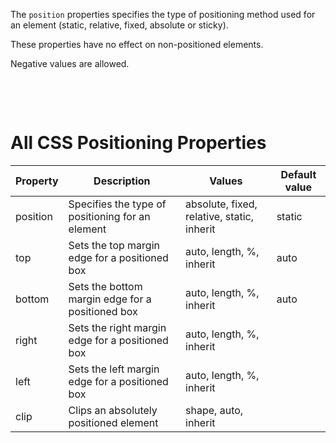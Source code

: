 The `position` properties
specifies the type of positioning method used for an element (static, relative, fixed, absolute or sticky).

These properties have no effect on non-positioned elements.

Negative values are allowed.

&nbsp;

&nbsp;

# All CSS Positioning Properties

| Property | Description                                      | Values                                     | Default value |
| -------- | ------------------------------------------------ | ------------------------------------------ | ------------- |
| position | Specifies the type of positioning for an element | absolute, fixed, relative, static, inherit | static        |
| top      | Sets the top margin edge for a positioned box    | auto, length, %, inherit                   | auto          |
| bottom   | Sets the bottom margin edge for a positioned box | auto, length, %, inherit                   | auto          |
| right    | Sets the right margin edge for a positioned box  | auto, length, %, inherit                   |
| left     | Sets the left margin edge for a positioned box   | auto, length, %, inherit                   |
| clip     | Clips an absolutely positioned element           | shape, auto, inherit                       |
